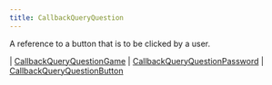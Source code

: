 ```yaml
---
title: CallbackQueryQuestion
---
```


A reference to a button that is to be clicked by a user.

<div class="font-mono whitespace-pre"><span class="opacity-50">|</span> <a href="/gh/types/callbackqueryquestiongame"  >CallbackQueryQuestionGame</a>
<span class="opacity-50">|</span> <a href="/gh/types/callbackqueryquestionpassword"  >CallbackQueryQuestionPassword</a>
<span class="opacity-50">|</span> <a href="/gh/types/callbackqueryquestionbutton"  >CallbackQueryQuestionButton</a></div>

